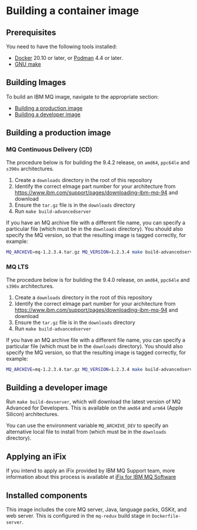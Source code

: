 # Building a container image

## Prerequisites

You need to have the following tools installed:

* [Docker](https://www.docker.com/) 20.10 or later, or [Podman](https://podman.io) 4.4 or later.
* [GNU make](https://www.gnu.org/software/make/)

## Building Images

To build an IBM MQ image, navigate to the appropriate section:

- [Building a production image](#building-a-production-image)
- [Building a developer image](#building-a-developer-image)

## Building a production image

### MQ Continuous Delivery (CD)

The procedure below is for building the 9.4.2 release, on `amd64`, `ppc64le` and `s390x` architectures.

1. Create a `downloads` directory in the root of this repository
2. Identify the correct eImage part number for your architecture from https://www.ibm.com/support/pages/downloading-ibm-mq-94 and download
3. Ensure the `tar.gz` file is in the `downloads` directory
4. Run `make build-advancedserver`

If you have an MQ archive file with a different file name, you can specify a particular file (which must be in the `downloads` directory).  You should also specify the MQ version, so that the resulting image is tagged correctly, for example:

```bash
MQ_ARCHIVE=mq-1.2.3.4.tar.gz MQ_VERSION=1.2.3.4 make build-advancedserver
```

### MQ LTS

The procedure below is for building the 9.4.0 release, on `amd64`, `ppc64le` and `s390x` architectures.

1. Create a `downloads` directory in the root of this repository
2. Identify the correct eImage part number for your architecture from https://www.ibm.com/support/pages/downloading-ibm-mq-94 and download
3. Ensure the `tar.gz` file is in the `downloads` directory
4. Run `make build-advancedserver`

If you have an MQ archive file with a different file name, you can specify a particular file (which must be in the `downloads` directory).  You should also specify the MQ version, so that the resulting image is tagged correctly, for example:

```bash
MQ_ARCHIVE=mq-1.2.3.4.tar.gz MQ_VERSION=1.2.3.4 make build-advancedserver
```

## Building a developer image

Run `make build-devserver`, which will download the latest version of MQ Advanced for Developers.  This is available on the `amd64` and `arm64` (Apple Silicon) architectures.

You can use the environment variable `MQ_ARCHIVE_DEV` to specify an alternative local file to install from (which must be in the `downloads` directory).

## Applying an iFix

If you intend to apply an iFix provided by IBM MQ Support team, more information about this process is available at [iFix for IBM MQ Software](/docs/ifix.md)

## Installed components

This image includes the core MQ server, Java, language packs, GSKit, and web server.  This is configured in the `mq-redux` build stage in `Dockerfile-server`.
